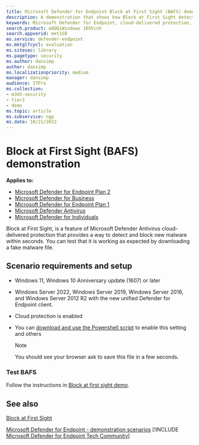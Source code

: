 ```yaml
---
title: Microsoft Defender for Endpoint Block at First Sight (BAFS) demonstration
description: A demonstration that shows how Block at First Sight detects and blocks new malware within seconds.
keywords: Microsoft Defender for Endpoint, cloud-delivered protection, detect malware, block malware, demonstration
search.product: eADQiWindows 10XVcnh
search.appverid: met150
ms.service: defender-endpoint
ms.mktglfcycl: evaluation
ms.sitesec: library
ms.pagetype: security
ms.author: dansimp 
author: dansimp 
ms.localizationpriority: medium
manager: dansimp
audience: ITPro
ms.collection:
- m365-security
- tier2
- demo
ms.topic: article
ms.subservice: ngp
ms.date: 10/21/2022
---
```


# Block at First Sight (BAFS) demonstration

**Applies to:**

- [Microsoft Defender for Endpoint Plan 2](https://go.microsoft.com/fwlink/p/?linkid=2154037)
- [Microsoft Defender for Business](https://www.microsoft.com/security/business/endpoint-security/microsoft-defender-business)
- [Microsoft Defender for Endpoint Plan 1](https://go.microsoft.com/fwlink/p/?linkid=2154037)
- [Microsoft Defender Antivirus](/microsoft-365/security/defender-endpoint/microsoft-defender-antivirus-windows)
- [Microsoft Defender for Individuals](https://www.microsoft.com/microsoft-365/microsoft-defender-for-individuals)

Block at First Sight, is a feature of Microsoft Defender Antivirus cloud-delivered protection that provides a way to detect and block new malware within seconds. You can test that it is working as expected by downloading a fake malware file.

## Scenario requirements and setup

- Windows 11, Windows 10 Anniversary update (1607) or later
- Windows Server 2022, Windows Server 2019, Windows Server 2016, and Windows Server 2012 R2 with the new unified Defender for Endpoint client. 

- Cloud protection is enabled
- You can [download and use the Powershell script](https://www.powershellgallery.com/packages/WindowsDefender_InternalEvaluationSettings/) to enable this setting and others

  > [!NOTE]
  > You should see your browser ask to save this file in a few seconds.

### Test BAFS

Follow the instructions in [Block at first sight demo](https://demo.wd.microsoft.com/Page/BAFS).



## See also

[Block at First Sight](configure-block-at-first-sight-microsoft-defender-antivirus.md)

[Microsoft Defender for Endpoint - demonstration scenarios](defender-endpoint-demonstrations.md)
[!INCLUDE [Microsoft Defender for Endpoint Tech Community](../../includes/defender-mde-techcommunity.md)]

